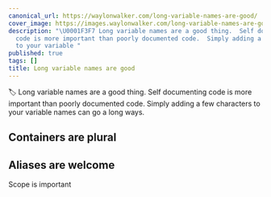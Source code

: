 ```yaml
---
canonical_url: https://waylonwalker.com/long-variable-names-are-good/
cover_image: https://images.waylonwalker.com/long-variable-names-are-good.png
description: "\U0001F3F7️ Long variable names are a good thing.  Self documenting
  code is more important than poorly documented code.  Simply adding a few characters
  to your variable "
published: true
tags: []
title: Long variable names are good
---
```


🏷️ Long variable names are a good thing.  Self documenting code is more important than poorly documented code.  Simply adding a few characters to your variable names can go a long ways.

## Containers are plural

## Aliases are welcome

Scope is important